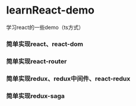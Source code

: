 # learnReact-demo
学习react的一些demo（ts方式）

### 简单实现react、react-dom

### 简单实现react-router

### 简单实现redux、redux中间件、react-redux

### 简单实现redux-saga
